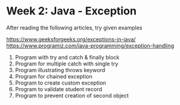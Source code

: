 # Week 2: Java - Exception

After reading the following articles, try given examples

https://www.geeksforgeeks.org/exceptions-in-java/
https://www.programiz.com/java-programming/exception-handling




1. Program with try and catch & finally block
2. Program for multiple catch with single try
3. Program illustrating throws keyword
4. Program for chained exception
5. Program to create custom exception
6. Program to validate student record
7. Program to prevent creation of second object